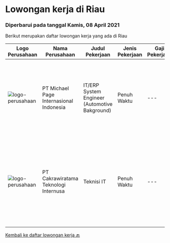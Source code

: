
  # Lowongan kerja di Riau

  ### Diperbarui pada tanggal Kamis, 08 April 2021

  Berikut merupakan daftar lowongan kerja yang ada di Riau

  |Logo Perusahaan | Nama Perusahaan | Judul Pekerjaan | Jenis Pekerjaan | Gaji Pekerjaan | Lokasi | Deskripsi | Tanggal diunggah | Pranala |
  | -------------- | --------------- | --------------- | --------- | --------- | -------------- | ------- | ----------- | ----------- |
  |![logo-perusahaan](https://image-service-cdn.seek.com.au/657f85c79c58adac67ad96b045d92b4dfd1e2e81/ee4dce1061f3f616224767ad58cb2fc751b8d2dc)|PT Michael Page Internasional Indonesia|IT/ERP System Engineer (Automotive Bakground)|Penuh Waktu|---|Riau|Responsible for working in a group environment in leading, guide, and support through the successful implementation of ERP software and associated...|Rabu, 17 Maret 2021|https://www.jobstreet.co.id/id/job/it-erp-system-engineer-automotive-bakground-3483284?token=0~94a38c62-15fd-4db9-ac22-b81935196254&sectionRank=1&jobId=jobstreet-id-job-3483284|
|![logo-perusahaan](https://us.123rf.com/450wm/pavelstasevich/pavelstasevich1811/pavelstasevich181101027/112815900-stock-vector-no-image-available-icon-flat-vector.jpg?ver=6)|PT Cakrawiratama Teknologi Internusa|Teknisi IT|Penuh Waktu|---|Pekanbaru|PT Cakrawiratama Teknologi Internusa yang bergerak dibidang IT Network Security Integrator, memberikan kesempatan berkarir untuk ditempatkan pada...|Rabu, 10 Maret 2021|https://www.jobstreet.co.id/id/job/teknisi-it-3478301?token=0~94a38c62-15fd-4db9-ac22-b81935196254&sectionRank=2&jobId=jobstreet-id-job-3478301|


  [Kembali ke daftar lowongan kerja 🔙](../README.md#daftar-lowongan-kerja)
  